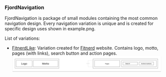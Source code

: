 ### FjordNavigation

FjordNavigation is package of small modules containing the most common navigation design. Every navigation variation is unique and is created for specific design uses shown in example.png.

List of variations:
- [FitnerdLike](d): Variation created for [Fitnerd]() website. Contains logo, motto, pages (with links), search button and action pages.
  ![FjordPages module diagram](FitnerdLike/example.png)